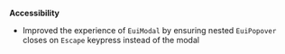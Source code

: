 **Accessibility**

- Improved the experience of `EuiModal` by ensuring nested `EuiPopover` closes on `Escape` keypress instead of the modal

